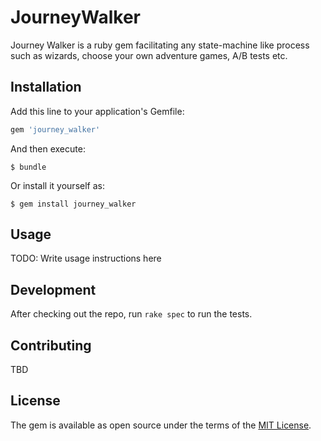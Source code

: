 # JourneyWalker

Journey Walker is a ruby gem facilitating any state-machine like process such as wizards, choose your own adventure games, A/B tests etc.

## Installation

Add this line to your application's Gemfile:

```ruby
gem 'journey_walker'
```

And then execute:

    $ bundle

Or install it yourself as:

    $ gem install journey_walker

## Usage

TODO: Write usage instructions here

## Development

After checking out the repo, run `rake spec` to run the tests.

## Contributing

TBD

## License

The gem is available as open source under the terms of the [MIT License](http://opensource.org/licenses/MIT).

